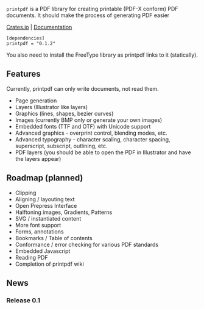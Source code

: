 `printpdf` is a PDF library for creating printable (PDF-X conform) PDF documents.
It should make the process of generating PDF easier

[Crates.io](https://crates.io/crates/printpdf) | [Documentation](https://docs.rs/printpdf)

```
[dependencies]
printpdf = "0.1.2"
```
You also need to install the FreeType library as printpdf links to it (statically).

## Features

Currently, printpdf can only write documents, not read them.

- Page generation
- Layers (Illustrator like layers)
- Graphics (lines, shapes, bezier curves)
- Images (currently BMP only or generate your own images)
- Embedded fonts (TTF and OTF) with Unicode support
- Advanced graphics - overprint control, blending modes, etc.
- Advanced typography - character scaling, character spacing, superscript, subscript, outlining, etc.
- PDF layers (you should be able to open the PDF in Illustrator and have the layers appear)

## Roadmap (planned)

- Clipping
- Aligning / layouting text
- Open Prepress Interface
- Halftoning images, Gradients, Patterns
- SVG / instantiated content
- More font support
- Forms, annotations
- Bookmarks / Table of contents
- Conformance / error checking for various PDF standards
- Embedded Javascript
- Reading PDF
- Completion of printpdf wiki

## News

### Release 0.1

